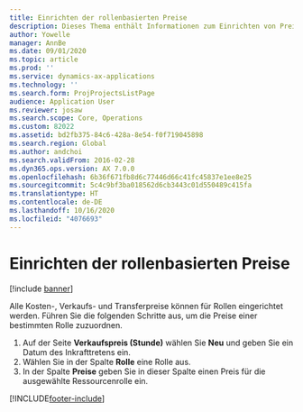 ```yaml
---
title: Einrichten der rollenbasierten Preise
description: Dieses Thema enthält Informationen zum Einrichten von Preisen für spezielle Rollen.
author: Yowelle
manager: AnnBe
ms.date: 09/01/2020
ms.topic: article
ms.prod: ''
ms.service: dynamics-ax-applications
ms.technology: ''
ms.search.form: ProjProjectsListPage
audience: Application User
ms.reviewer: josaw
ms.search.scope: Core, Operations
ms.custom: 82022
ms.assetid: bd2fb375-84c6-428a-8e54-f0f719045898
ms.search.region: Global
ms.author: andchoi
ms.search.validFrom: 2016-02-28
ms.dyn365.ops.version: AX 7.0.0
ms.openlocfilehash: 6b36f671fb8d6c77446d66c41fc45837e1ee8e25
ms.sourcegitcommit: 5c4c9bf3ba018562d6cb3443c01d550489c415fa
ms.translationtype: HT
ms.contentlocale: de-DE
ms.lasthandoff: 10/16/2020
ms.locfileid: "4076693"
---
```

# <a name="set-up-role-based-pricing"></a>Einrichten der rollenbasierten Preise

[!include [banner](../includes/banner.md)]

Alle Kosten-, Verkaufs- und Transferpreise können für Rollen eingerichtet werden. Führen Sie die folgenden Schritte aus, um die Preise einer bestimmten Rolle zuzuordnen.

1. Auf der Seite **Verkaufspreis (Stunde)** wählen Sie **Neu** und geben Sie ein Datum des Inkrafttretens ein.
2. Wählen Sie in der Spalte **Rolle** eine Rolle aus.
3. In der Spalte **Preise** geben Sie in dieser Spalte einen Preis für die ausgewählte Ressourcenrolle ein.


[!INCLUDE[footer-include](../includes/footer-banner.md)]